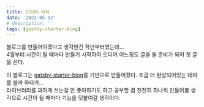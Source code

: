 ```yaml
---
title: 드디어 시작
date: '2022-05-12'
# description: ''
tags: [gastby-starter-blog]
---
```


블로그를 만들어야겠다고 생각한건 작년부터였는데...  
4월부터 시간이 될 때마다 만들기 시작하여 드디어 어느정도 글을 쓸 준비가 되어 첫 글을 쓴다.

이 블로그는 <a href="https://www.gatsbyjs.com/starters/gatsbyjs/gatsby-starter-blog" target="_blank" rel="noreferrer">gatsby-starter-blog</a>를 기반으로 만들어졌다.
조금 더 완성되어있는 테마를 쓸까 하다가...  
라이브러리를 과하게 쓰는걸 안 좋아하기도 하고 공부할 겸 천천히 하나씩 만들어볼 생각으로 시간이 될 때마다 기능을 덧붙여갈 생각이다.